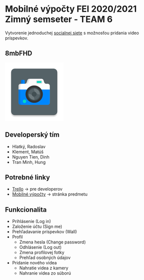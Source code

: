 # Mobilné výpočty FEI 2020/2021 Zimný semseter - TEAM 6

Vytvorenie jednoduchej [socialnej siete](http://android.mpage.sk/zadanie.php) s možnosťou pridania video príspevkov.

## 8mbFHD
![Alt text](app/src/main/res/mipmap-xxxhdpi/ic_launcher.png "8mbFHD")

## Developerský tím
- Hlatký, Radoslav
- Klement, Matúš
- Nguyen Tien, Dinh
- Tran Minh, Hung 

## Potrebné linky
- [Trello](https://trello.com/b/ixg5c3I8/mov) -> pre developerov
- [Mobilné výpočty](http://android.mpage.sk/) -> stránka predmetu 

## Funkcionalita
- Prihlásenie (Log in)
- Založenie účtu (Sign me)
- Prehľadavanie príspevkov (Wall)
- Profil 
    - Zmena hesla (Change password)
    - Odhlásenie (Log out)
    - Zmena profilovej fotky
    - Prehľad osobných údajov
- Pridanie nového videa
    - Nahratie videa z kamery
    - Nahranie videa zo súború
